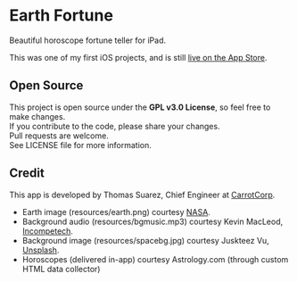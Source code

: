 # Earth Fortune
Beautiful horoscope fortune teller for iPad.

This was one of my first iOS projects, and is still [live on the App Store](https://itunes.apple.com/us/app/earth-fortune-hd/id635145325?mt=8).

## Open Source
This project is open source under the **GPL v3.0 License**, so feel free to make changes.  
If you contribute to the code, please share your changes.  
Pull requests are welcome.  
See LICENSE file for more information.

## Credit
This app is developed by Thomas Suarez, Chief Engineer at [CarrotCorp](http://carrotcorp.com).  

* Earth image (resources/earth.png) courtesy [NASA](https://www.nasa.gov/).
* Background audio (resources/bgmusic.mp3) courtesy Kevin MacLeod, [Incompetech](www.incompetech.com).  
* Background image (resources/spacebg.jpg) courtesy Juskteez Vu, [Unsplash](https://unsplash.com/photos/mwhklqGVzck).  
* Horoscopes (delivered in-app) courtesy Astrology.com (through custom HTML data collector)

